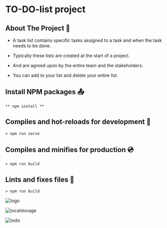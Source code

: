 # TO-DO-list project

## About The Project :file_folder:

- A task list contains specific tasks assigned to a task and when the task needs to be done.

- Typically these lists are created at the start of a project.
 
- And are agreed upon by the entire team and the stakeholders.

- You can add to your list and delete your entire list.


## Install NPM packages :outbox_tray:

```
** npm install **
```

## Compiles and hot-reloads for development :floppy_disk:

```
> npm run serve 
```

## Compiles and minifies for production :cd:

```
> npm run build 
```

## Lints and fixes files :wrench:

```
> npm run build 
```
![logo](https://user-images.githubusercontent.com/69055006/128365213-feeb9810-ea93-4a64-b7ac-20ffe86883d4.png)

![localstorage](https://user-images.githubusercontent.com/69055006/128366917-05ffeb6b-e0a7-4bfd-a5b8-2517f4196066.jpg)

![todo](https://user-images.githubusercontent.com/69055006/128366219-d74b566e-0a5f-40ff-8098-6432c9801d1e.png)
